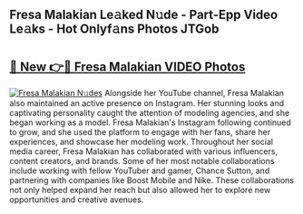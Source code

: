 ## Fresa Malakian Le𝚊ked N𝚞de - Part-Epp Video Le𝚊ks - Hot Onlyf𝚊ns Photos JTGob

# <h2><a href="http://ab88108.deff.icu/?id=Fresa+Malakian">🔗 New 👉🔴 Fresa Malakian VIDEO Photos</a></h2>

[![Fresa Malakian N𝚞des](https://i.imgur.com/rIISA9y.gif)](http://ab88108.deff.icu/?id=Fresa+Malakian)
Alongside her YouTube channel, Fresa Malakian also maintained an active presence on Instagram. Her stunning looks and captivating personality caught the attention of modeling agencies, and she began working as a model. Fresa Malakian's Instagram following continued to grow, and she used the platform to engage with her fans, share her experiences, and showcase her modeling work. Throughout her social media career, Fresa Malakian has collaborated with various influencers, content creators, and brands. Some of her most notable collaborations include working with fellow YouTuber and gamer, Chance Sutton, and partnering with companies like Boost Mobile and Nike. These collaborations not only helped expand her reach but also allowed her to explore new opportunities and creative avenues.

